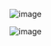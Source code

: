 ![image](https://github.com/user-attachments/assets/5031ed29-5a46-43b7-819c-6855fb3cdb61)


![image](https://github.com/user-attachments/assets/16eebef7-7e3d-4694-8e9b-1097e5a0754c)


